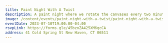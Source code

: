 ```yaml
---
title: Paint Night With A Twist
description: A paint night where we rotate the canvases every two minutes.
image: /content/events/paint-night-with-a-twist/paint-night-with-a-twist.png
eventDate: 2023-07-10T19:00:00-04:00
rsvpLink: https://forms.gle/45bzoZA425XM6qcCA
address: 41 Cold Spring St New Haven, CT 06511
---
```

